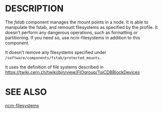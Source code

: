 # DESCRIPTION

The _fstab_ component manages the mount points in a node. It is able
to manipulate the fstab, and remount filesystems as specified by the
profile. It doesn't perform any dangerous operations, such as
formatting or partitioning. If you need so, use ncm-filesystems in
addition to this component.

It doesn't remove any filesystems specified under
`/software/components/fstab/protected_mounts`.

It uses the definition of file systems described in
https://twiki.cern.ch/twiki/bin/view/FIOgroup/TsiCDBBlockDevices

# SEE ALSO

[ncm-filesystems](https://metacpan.org/pod/ncm-filesystems)
